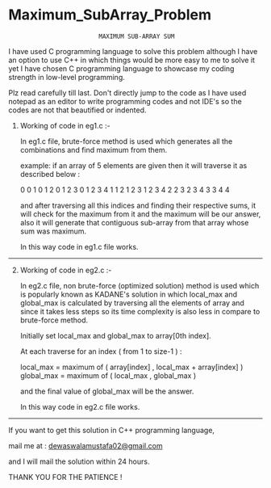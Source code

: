# Maximum_SubArray_Problem
                             MAXIMUM SUB-ARRAY SUM


I have used C programming language to solve this problem although I have an option
to use C++ in which things would be more easy to me to solve it yet I have chosen C
programming language to showcase my coding strength in low-level programming.

Plz read carefully till last.
Don't directly jump to the code as I have used notepad as an editor to write
programming codes and not IDE's so the codes are not that beautified or indented.



1) Working of code in eg1.c :- 

   In eg1.c file, brute-force method is used which generates all the 
   combinations and find maximum from them.

   example: if an array of 5 elements are given then it will traverse it as 
   described below :

	0
	0 1
	0 1 2
	0 1 2 3
	0 1 2 3 4
	1
	1 2
	1 2 3
	1 2 3 4
	2
	2 3
	2 3 4
	3
	3 4
	4

   and after traversing all this indices and finding their respective sums, it will 
   check for the maximum from it and the maximum will be our answer, also it will 
   generate that contiguous sub-array from that array whose sum was maximum.

   In this way code in eg1.c file works.

------------------------------------------------------------------------------------


2) Working of code in eg2.c :-

   In eg2.c file, non brute-force (optimized solution) method is used which is 
   popularly known as KADANE's solution in which local_max and global_max is 
   calculated by traversing all the elements of array and since it takes less steps
   so its time complexity is also less in compare to brute-force method.
   
   Initially set local_max and global_max to array[0th index].

   At each traverse for an index ( from 1 to size-1 ) : 

   local_max = maximum of ( array[index] , local_max + array[index] )
   global_max = maximum of ( local_max , global_max )

   and the final value of global_max will be the answer.

   In this way code in eg2.c file works.


------------------------------------------------------------------------------------


If you want to get this solution in C++ programming language,

mail me at : dewaswalamustafa02@gmail.com

and I will mail the solution within 24 hours. 

THANK YOU FOR THE PATIENCE !
